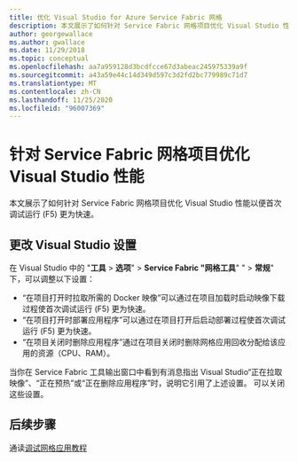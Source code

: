 ```yaml
---
title: 优化 Visual Studio for Azure Service Fabric 网格
description: 本文展示了如何针对 Service Fabric 网格项目优化 Visual Studio 性能以便首次调试运行 (F5) 更为快速。
author: georgewallace
ms.author: gwallace
ms.date: 11/29/2018
ms.topic: conceptual
ms.openlocfilehash: aa7a959128d3bcdfcce67d3abeac245975339a9f
ms.sourcegitcommit: a43a59e44c14d349d597c3d2fd2bc779989c71d7
ms.translationtype: MT
ms.contentlocale: zh-CN
ms.lasthandoff: 11/25/2020
ms.locfileid: "96007369"
---
```

# <a name="optimize-visual-studio-performance-for-service-fabric-mesh-projects"></a>针对 Service Fabric 网格项目优化 Visual Studio 性能

本文展示了如何针对 Service Fabric 网格项目优化 Visual Studio 性能以便首次调试运行 (F5) 更为快速。  

## <a name="change-visual-studio-settings"></a>更改 Visual Studio 设置
 
在 Visual Studio 中的 "**工具**  >  **选项**"   >  **Service Fabric "网格工具**" "  >  **常规**" 下，可以调整以下设置：

- “在项目打开时拉取所需的 Docker 映像”可以通过在项目加载时启动映像下载过程使首次调试运行 (F5) 更为快速。  
- “在项目打开时部署应用程序”可以通过在项目打开后启动部署过程使首次调试运行 (F5) 更为快速。  
- “在项目关闭时删除应用程序”通过在项目关闭时删除网格应用回收分配给该应用的资源（CPU、RAM）。  

当你在 Service Fabric 工具输出窗口中看到有消息指出 Visual Studio“正在拉取映像”、“正在预热”或“正在删除应用程序”时，说明它引用了上述设置。 可以关闭这些设置。

## <a name="next-steps"></a>后续步骤

通读[调试网格应用教程](service-fabric-mesh-tutorial-debug-service-fabric-mesh-app.md)